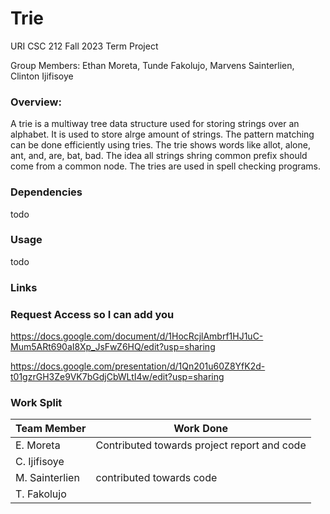 # Trie
URI CSC 212 Fall 2023 Term Project

Group Members:
Ethan Moreta, Tunde Fakolujo, Marvens Sainterlien, Clinton Ijifisoye


### Overview:

A trie is a multiway tree data structure used for storing strings over an alphabet. It is used to store alrge amount of strings. The pattern matching can be done efficiently using tries. The trie shows words like allot, alone, ant, and, are, bat, bad. The idea all strings shring common prefix should come from a common node. The tries are used in spell checking programs.

### Dependencies

todo

### Usage

todo

### Links
### Request Access so I can add you
https://docs.google.com/document/d/1HocRcjlAmbrf1HJ1uC-Mum5ARt690aI8Xp_JsFwZ6HQ/edit?usp=sharing

https://docs.google.com/presentation/d/1Qn201u60Z8YfK2d-t01gzrGH3Ze9VK7bGdjCbWLtI4w/edit?usp=sharing

### Work Split
|Team Member|     Work Done      |
|--|--|
| E. Moreta |Contributed towards project report and code                 |
| C. Ijifisoye |                 |
| M. Sainterlien |contributed towards code |
| T. Fakolujo |                  |
